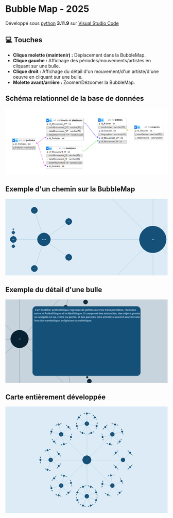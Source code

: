 # Bubble Map - 2025

Développé sous [python](https://www.python.org/downloads/) __3.11.9__ sur [Visual Studio Code](https://code.visualstudio.com/)

## 💻 Touches
- **Clique molette (maintenir) :** Déplacement dans la BubbleMap.
- **Clique gauche :** Affichage des périodes/mouvements/artistes en cliquant sur une bulle.
- **Clique droit :** Affichage du détail d'un mouvement/d'un artiste/d'une oeuvre en cliquant sur une bulle.
- **Molette avant/arrière :** Zoomer/Dézoomer la BubbleMap.

## Schéma relationnel de la base de données
![modem](images/schema_BD.png "modem")

## Exemple d'un chemin sur la BubbleMap
![modem](images/exemple_chemin.png "modem")

## Exemple du détail d'une bulle
![modem](images/exemple_detail_bulle.png "modem")

## Carte entièrement développée
![modem](images/carte_entiere.png "modem")
